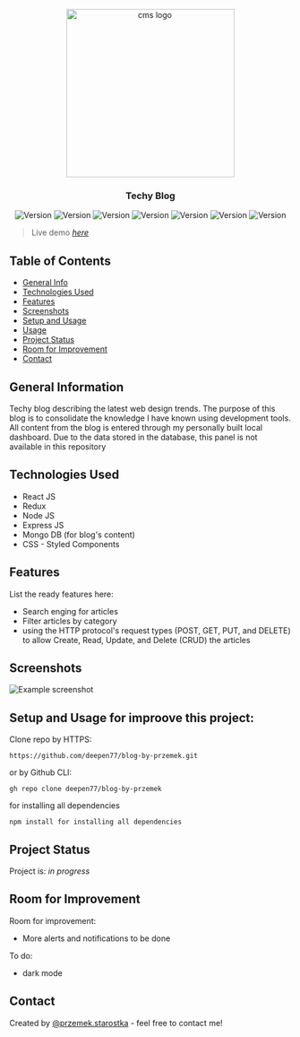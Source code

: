 <p align="center" style="padding: 20px>
  <a href="https://blog-by-przemekv1.netlify.app/" rel="noopener noreferrer">
    <img width="300" src="https://res.cloudinary.com/dxom9bksx/image/upload/v1647446667/sreenshots/logo-blog_stbvop.png" alt="cms logo">
  </a>
</p>
<h3 align="center">Techy Blog</h3>

<p align="center">
    <img src="https://img.shields.io/badge/React--purple" alt="Version">
    <img src="https://img.shields.io/badge/Node--green" alt="Version">
    <img src="https://img.shields.io/badge/MongoDB--black" alt="Version">
    <img src="https://img.shields.io/badge/ExpressJS-library-lightgrey" alt="Version">
    <img src="https://img.shields.io/badge/StyledComponents-library-lightgrey" alt="Version">
    <img src="https://img.shields.io/badge/Redux-library-lightgrey" alt="Version">
    <img src="https://img.shields.io/badge/Axios-library-lightgrey" alt="Version">
</p>


> Live demo [_here_](https://blog-by-przemekv1.netlify.app/)

## Table of Contents
* [General Info](#general-information)
* [Technologies Used](#technologies-used)
* [Features](#features)
* [Screenshots](#screenshots)
* [Setup and Usage](#setup-and-usage)
* [Usage](#usage)
* [Project Status](#project-status)
* [Room for Improvement](#room-for-improvement)
* [Contact](#contact)



## General Information
Techy blog describing the latest web design trends. The purpose of this blog is to consolidate the knowledge I have known using development tools. All content from the blog is entered through my personally built local dashboard. Due to the data stored in the database, this panel is not available in this repository


## Technologies Used
- React JS
- Redux
- Node JS
- Express JS
- Mongo DB (for blog's content)
- CSS - Styled Components


## Features
List the ready features here:
- Search enging for articles
- Filter articles by category
- using the HTTP protocol's request types (POST, GET, PUT, and DELETE) to allow Create, Read, Update, and Delete (CRUD) the articles


## Screenshots
![Example screenshot](https://res.cloudinary.com/dxom9bksx/image/upload/v1647446706/sreenshots/blog-screenshot_jbmuvv.png)



## Setup and Usage for improove this project:

Clone repo by HTTPS:
```
https://github.com/deepen77/blog-by-przemek.git
```

or by Github CLI:
```
gh repo clone deepen77/blog-by-przemek
```

for installing all dependencies
```
npm install for installing all dependencies
```


## Project Status
Project is: _in progress_


## Room for Improvement
Room for improvement:
- More alerts and notifications to be done

To do:
- dark mode


## Contact
Created by [@przemek.starostka](https://www.przemekstarostka.com/) - feel free to contact me!
